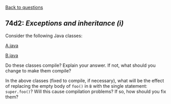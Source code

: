 [Back to questions](../README.md)

## 74d2: *Exceptions and inheritance (i)*

Consider the following Java classes:

[A.java](../solutions/code/tutorialquestions/question74d2/original/A.java)

[B.java](../solutions/code/tutorialquestions/question74d2/original/B.java)

Do these classes compile?  Explain your answer.  If not, what should you change to make them compile?

In the above classes (fixed to compile, if necessary), what will be the effect of replacing the empty body of `foo()` in `B` with the single
statement: `super.foo()`?  Will this cause compilation problems?  If so, how should you fix them?

